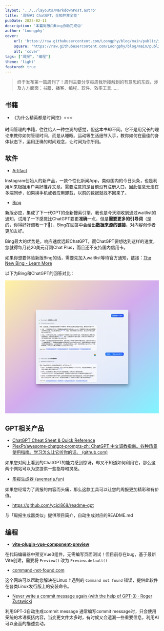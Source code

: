 ```yaml
---
layout: '../../layouts/MarkdownPost.astro'
title: '周报#1 ChatGPT，全知并非全能'
pubDate: 2023-02-11
description: '本篇周报由Bing协助完成😉'
author: 'Loongphy'
cover:
    url: 'https://raw.githubusercontent.com/Loongphy/blog/main/public/images/20230319232648.png'
    square: 'https://raw.githubusercontent.com/Loongphy/blog/main/public/images/20230319232648.png'
    alt: 'cover'
tags: ["周报", "编程"] 
theme: 'light'
featured: true
---
```


> 终于发布第一篇周刊了！周刊主要分享每周我所接触到的有意思的东西，涉及方方面面：书籍、播客、编程、软件、效率工具…… 

## 书籍

- 《为什么精英都是时间控》⭐⭐⭐

时间管理的书籍，往往给人一种空洞的感觉，但这本书却不同。它不是用冗长的理论来教你如何管理时间，而是从睡眠、运动等生活细节入手，教你如何在最佳的身体状态下，运用正确的时间观念，让时间为你所用。

## 软件

- [Artifact](https://artifact.news/)

Instagram创始人的新产品，一款个性化新闻App，类似国内的今日头条，也是利用AI来根据用户喜好推荐文章。需要注意的是目前没有注册入口，因此信息无法在多端同步，如果换手机或者应用卸载，以前的数据就找不回来了。

- [Bing](https://www.bing.com/?setmkt=en-US&setlang=en-US)

新版必应，集成了下一代GPT的全新搜索引擎，我也是今天刚收到通过waitlist的通知，试用了一下感觉比ChatGPT要更**准确**一点，但是**需要更多的引导词**（是的，你得好好调教一下🤣），Bing在回答中会给出**数据来源的链接**，对内容创作者更加友好。

Bing最大的优势是，响应速度远超ChatGPT，而ChatGPT要想达到这样的速度，您就得每月花20美元订阅Chat Plus，而且还不支持国内信用卡。

如果你想要体验新版Bing的话，需要先加入waitlist等待官方通知，链接：[The New Bing - Learn More](https://www.bing.com/new)

以下为Bing和ChatGPT的回答对比：

![New-Bing-vs-ChatGPT](https://raw.githubusercontent.com/Loongphy/blog/main/public/images/20230319232648.png)

## GPT相关产品

- [ChatGPT Cheat Sheet & Quick Reference](https://quickref.me/chatgpt)
- [PlexPt/awesome-chatgpt-prompts-zh: ChatGPT 中文调教指南。各种场景使用指南。学习怎么让它听你的话。 (github.com)](https://github.com/PlexPt/awesome-chatgpt-prompts-zh)

如果您对网上看到的ChatGPT的能力感到惊讶，却又不知道如何利用它，那么这两个网站可以为您提供一些指导和灵感。

- [周报生成器 (avemaria.fun)](https://weeklyreport.avemaria.fun/zh)

如果您经常为了周报的内容而头痛，那么这款工具可以让您的周报更加精彩和有价值。

- https://github.com/ycjcl868/readme-gpt

与「周报生成器类似」提供项目简介，自动生成对应的README.md

## 编程

- **[vite-plugin-vue-component-preview](https://github.com/johnsoncodehk/vite-plugin-vue-component-preview)**

在代码编辑器中预览Vue3组件，无需编写页面测试！但目前存在bug，基于最新Vite创建，需要将  `Preview()` 改为 `Preview.default()`

- [command-not-found.com](https://command-not-found.com/)

这个网站可以帮助您解决在Linux上遇到的 `Command not found` 错误，提供此软件在各类Linux发行版上的安装命令。

- [Never write a commit message again (with the help of GPT-3) · Roger Zurawicki](https://zura.wiki/post/never-write-a-commit-message-again-with-the-help-of-gpt-3/)

利用GPT-3自动生成commit message 通常编写commit message时，只会使用笼统的术语概括内容，当变更文件太多时，有时候又会遗漏一些重要信息，利用AI可以全面的描述变动。
